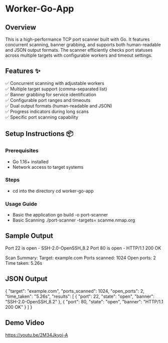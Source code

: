 # Worker-Go-App
## Overview
This is a high-performance TCP port scanner built with Go. It features concurrent scanning, banner grabbing, and supports both human-readable and JSON output formats. The scanner efficiently checks port statuses across multiple targets with configurable workers and timeout settings.

##  Features ✨

✅ Concurrent scanning with adjustable workers  
✅ Multiple target support (comma-separated list)  
✅ Banner grabbing for service identification  
✅ Configurable port ranges and timeouts  
✅ Dual output formats (human-readable and JSON)  
✅ Progress indicators during long scans  
✅ Specific port scanning capability  

## **Setup Instructions** 📦

### **Prerequisites**
- Go 1.16+ installed
- Network access to target systems

### **Steps**
- cd into the directory 
  cd worker-go-app

### **Usage Guide**
- Basic the application
  go build -o port-scanner
- Basic Scanning
./port-scanner -targets= scanme.nmap.org

## **Sample Output**
Port 22 is open - SSH-2.0-OpenSSH_8.2
Port 80 is open - HTTP/1.1 200 OK

Scan Summary:
Target: example.com
Ports scanned: 1024
Open ports: 2
Time taken: 5.26s

## **JSON Output**

{
  "target": "example.com",
  "ports_scanned": 1024,
  "open_ports": 2,
  "time_taken": "5.26s",
  "results": [
    {
      "port": 22,
      "state": "open",
      "banner": "SSH-2.0-OpenSSH_8.2"
    },
    {
      "port": 80,
      "state": "open",
      "banner": "HTTP/1.1 200 OK"
    }
  ]
}

## **Demo Video**
https://youtu.be/2M34Jkyoj-A

